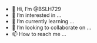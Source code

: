 - 👋 Hi, I’m @BSLH729
- 👀 I’m interested in ...
- 🌱 I’m currently learning ...
- 💞️ I’m looking to collaborate on ...
- 📫 How to reach me ...

<!---
BSLH729/BSLH729 is a ✨ special ✨ repository because its `SANTUY.md` (this file) appears on your GitHub profile.
You can click the Preview link to take a look at your changes.
--->
